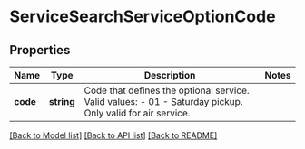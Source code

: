 # ServiceSearchServiceOptionCode

## Properties
Name | Type | Description | Notes
------------ | ------------- | ------------- | -------------
**code** | **string** | Code that defines the optional service.  Valid values: - 01 - Saturday pickup.  Only valid for air service. | 

[[Back to Model list]](../../README.md#documentation-for-models) [[Back to API list]](../../README.md#documentation-for-api-endpoints) [[Back to README]](../../README.md)

